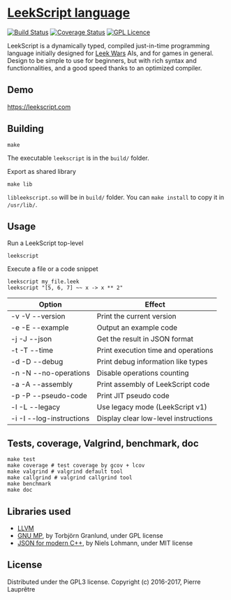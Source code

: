 [LeekScript language](https://leekscript.com)
===================

[![Build Status](https://travis-ci.org/leek-wars/leekscript.svg?branch=master)](https://travis-ci.org/leek-wars/leekscript)
[![Coverage Status](https://coveralls.io/repos/github/leek-wars/leekscript/badge.svg?branch=master)](https://coveralls.io/github/leek-wars/leekscript?branch=master)
[![GPL Licence](https://badges.frapsoft.com/os/gpl/gpl.svg?v=103)](https://opensource.org/licenses/GPL-3.0/)

LeekScript is a dynamically typed, compiled just-in-time programming language initially designed for [Leek Wars](https://leekwars.com) AIs, and for games in general. Design to be simple to use for beginners, but with rich syntax and functionnalities, and a good speed thanks to an optimized compiler.

Demo
----

https://leekscript.com

Building
--------

```
make
```
The executable `leekscript` is in the `build/` folder.

Export as shared library
```
make lib
```
`libleekscript.so` will be in `build/` folder. You can `make install` to copy it in `/usr/lib/`.

Usage
-----
Run a LeekScript top-level
```
leekscript
```
Execute a file or a code snippet
```
leekscript my_file.leek
leekscript "[5, 6, 7] ~~ x -> x ** 2"
```
Option | Effect
------ | ------
-v -V --version	| Print the current version
-e -E --example | Output an example code
-j -J --json	| Get the result in JSON format
-t -T --time	| Print execution time and operations
-d -D --debug | Print debug information like types
-n -N --no-operations | Disable operations counting
-a -A --assembly  | Print assembly of LeekScript code
-p -P --pseudo-code  | Print JIT pseudo code
-l -L --legacy | Use legacy mode  (LeekScript v1)
-i -I --log-instructions | Display clear low-level instructions

Tests, coverage, Valgrind, benchmark, doc
------------------
```shell
make test
make coverage # test coverage by gcov + lcov
make valgrind # valgrind default tool
make callgrind # valgrind callgrind tool
make benchmark
make doc
```

Libraries used
--------------
* [LLVM](https://llvm.org/)
* [GNU MP](https://gmplib.org/), by Torbjörn Granlund, under GPL license
* [JSON for modern C++](https://github.com/nlohmann/json), by Niels Lohmann, under MIT license

License
-------

Distributed under the GPL3 license. Copyright (c) 2016-2017, Pierre Lauprêtre
